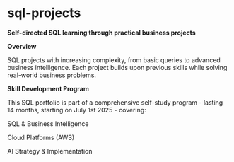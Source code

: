 # sql-projects
**Self-directed SQL learning through practical business projects**

**Overview**

SQL projects with increasing complexity, from basic queries to advanced business intelligence. Each project builds upon previous skills while solving real-world business problems.

**Skill Development Program**

This SQL portfolio is part of a comprehensive self-study program - lasting 14 months, starting on July 1st 2025 - covering:

SQL & Business Intelligence

Cloud Platforms (AWS)

AI Strategy & Implementation

